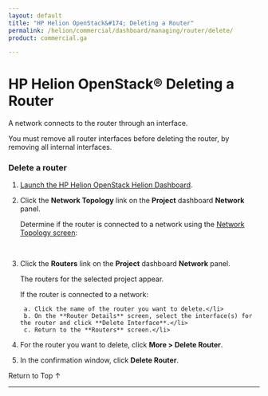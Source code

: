 ```yaml
---
layout: default
title: "HP Helion OpenStack&#174; Deleting a Router"
permalink: /helion/commercial/dashboard/managing/router/delete/
product: commercial.ga

---
```

<!--UNDER REVISION-->

<script>

function PageRefresh {
onLoad="window.refresh"
}

PageRefresh();

</script>

<!--
<p style="font-size: small;"> <a href="/helion/commercial/ga1/install/">&#9664; PREV</a> | <a href="/helion/commercial/ga1/install-overview/">&#9650; UP</a> | <a href="/helion/commercial/ga1/">NEXT &#9654;</a> 
-->

# HP Helion OpenStack&#174; Deleting a Router

A network connects to the router through an interface.

You must remove all router interfaces before deleting the router, by removing all internal interfaces.

### Delete a router ###

1. [Launch the HP Helion OpenStack Helion Dashboard](/helion/openstack/1.1/dashboard/login/).

2. Click the **Network Topology** link on the **Project** dashboard **Network** panel.

	Determine if the router is connected to a network using the [Network Topology screen](/helion/commercial/dashboard/managing/network/viewing/):

	<br><img src="NetworkConnections.png"  alt="" />

3. Click the **Routers** link on the **Project** dashboard **Network** panel.

	The routers for the selected project appear. 

	If the router is connected to a network:

		a. Click the name of the router you want to delete.</li>
		b. On the **Router Details** screen, select the interface(s) for the router and click **Delete Interface**.</li>
		c. Return to the **Routers** screen.</li>

4. For the router you want to delete, click **More &gt; Delete Router**.

5. In the confirmation window, click **Delete Router**.

<a href="#top" style="padding:14px 0px 14px 0px; text-decoration: none;"> Return to Top &#8593; </a>


----

